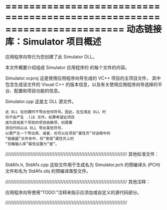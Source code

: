 ﻿========================================================================
    动态链接库：Simulator 项目概述
========================================================================

应用程序向导已为您创建了此 Simulator DLL。

本文件概要介绍组成 Simulator 应用程序的
的每个文件的内容。


Simulator.vcproj
    这是使用应用程序向导生成的 VC++ 项目的主项目文件，
    其中包含生成该文件的 Visual C++ 的版本信息，以及有关使用应用程序向导选择的平台、配置和项目功能的信息。

Simulator.cpp
    这是主 DLL 源文件。

	此 DLL 在创建时不导出任何符号。因此，在生成此 DLL 时
	将不会产生 .lib 文件。如果希望此项目
	成为其他某个项目的项目依赖项，则需要
	添加代码以从 DLL 导出某些符号，
	以便产生一个导出库，或者，也可以在项目“属性页”对话框中的
	“链接器”文件夹中，将“常规”属性页上的
	“忽略输入库”属性设置为“是”。

/////////////////////////////////////////////////////////////////////////////
其他标准文件：

StdAfx.h, StdAfx.cpp
    这些文件用于生成名为 Simulator.pch 的预编译头 (PCH) 文件和名为 StdAfx.obj 的预编译类型文件。

/////////////////////////////////////////////////////////////////////////////
其他注释：

应用程序向导使用“TODO:”注释来指示应添加或自定义的源代码部分。

/////////////////////////////////////////////////////////////////////////////